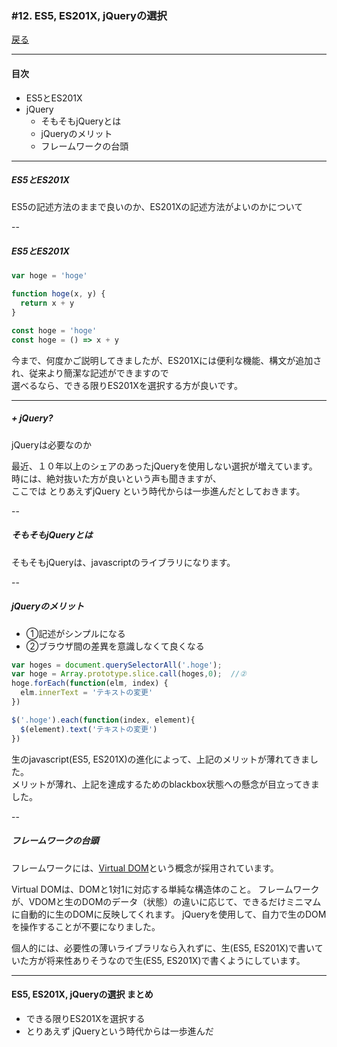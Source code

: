 ### #12. ES5, ES201X, jQueryの選択

<a href="../">戻る</a>

---

#### 目次
- ES5とES201X
- jQuery
  - そもそもjQueryとは
  - jQueryのメリット
  - フレームワークの台頭

---

##### ES5とES201X

ES5の記述方法のままで良いのか、ES201Xの記述方法がよいのかについて

-- 

##### ES5とES201X

<span class="tag -es5"></span>
```javascript
var hoge = 'hoge'

function hoge(x, y) {
  return x + y
}
```
<span class="tag -es201x"></span>
```javascript
const hoge = 'hoge'
const hoge = () => x + y
```

今まで、何度かご説明してきましたが、ES201Xには便利な機能、構文が追加され、従来より簡潔な記述ができますので  
選べるなら、できる限りES201Xを選択する方が良いです。

---

##### + jQuery?

<p class="-mt24">jQueryは必要なのか</p>

<p class="-mt24">最近、１０年以上のシェアのあったjQueryを使用しない選択が増えています。<br>時には、<span class="-b">絶対抜いた方が良い</span>という声も聞きますが、<br>ここでは とりあえずjQuery という時代からは一歩進んだとしておきます。</p>

-- 

##### そもそもjQueryとは

そもそもjQueryは、javascriptの<span class="-b">ライブラリ</span>になります。

-- 

##### jQueryのメリット
- ①記述がシンプルになる
- ②ブラウザ間の差異を意識しなくて良くなる

```js
var hoges = document.querySelectorAll('.hoge');
var hoge = Array.prototype.slice.call(hoges,0);  //②
hoge.forEach(function(elm, index) {
  elm.innerText = 'テキストの変更'
})

$('.hoge').each(function(index, element){
  $(element).text('テキストの変更')
})
```
生のjavascript(ES5, ES201X)の進化によって、上記のメリットが薄れてきました。  
メリットが薄れ、上記を達成するためのblackbox状態への懸念が目立ってきました。  

--

##### フレームワークの台頭

<p>フレームワークには、<a href="https://qiita.com/mizchi/items/4d25bc26def1719d52e6">Virtual DOM</a>という概念が採用されています。  </p>
<p class="-mt36">Virtual DOMは、DOMと1対1に対応する単純な構造体のこと。  
フレームワークが、VDOMと生のDOMのデータ（状態）の違いに応じて、できるだけミニマムに自動的に生のDOMに反映してくれます。  
jQueryを使用して、自力で生のDOMを操作することが不要になりました。</p>

<p class="-mt36 fragment">個人的には、必要性の薄いライブラリなら入れずに、生(ES5, ES201X)で書いていた方が将来性ありそうなので生(ES5, ES201X)で書くようにしています。</p>

---

#### ES5, ES201X, jQueryの選択 まとめ

- できる限りES201Xを選択する
- とりあえず jQueryという時代からは一歩進んだ
